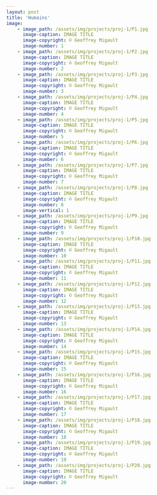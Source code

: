 ```yaml
---
layout: post
title: 'Humains'
image: 
    - image_path: /assets/img/projects/proj-1/P1.jpg
      image-caption: IMAGE TITLE
      image-copyright: © Geoffrey Migault
      image-number: 1
    - image_path: /assets/img/projects/proj-1/P2.jpg
      image-caption: IMAGE TITLE
      image-copyright: © Geoffrey Migault
      image-number: 2
    - image_path: /assets/img/projects/proj-1/P3.jpg
      image-caption: IMAGE TITLE
      image-copyright: © Geoffrey Migault
      image-number: 3
    - image_path: /assets/img/projects/proj-1/P4.jpg
      image-caption: IMAGE TITLE
      image-copyright: © Geoffrey Migault
      image-number: 4
    - image_path: /assets/img/projects/proj-1/P5.jpg
      image-caption: IMAGE TITLE
      image-copyright: © Geoffrey Migault
      image-number: 5
    - image_path: /assets/img/projects/proj-1/P6.jpg
      image-caption: IMAGE TITLE
      image-copyright: © Geoffrey Migault
      image-number: 6
    - image_path: /assets/img/projects/proj-1/P7.jpg
      image-caption: IMAGE TITLE
      image-copyright: © Geoffrey Migault
      image-number: 7
    - image_path: /assets/img/projects/proj-1/P8.jpg
      image-caption: IMAGE TITLE
      image-copyright: © Geoffrey Migault
      image-number: 8
      image-vertical: 1
    - image_path: /assets/img/projects/proj-1/P9.jpg
      image-caption: IMAGE TITLE
      image-copyright: © Geoffrey Migault
      image-number: 9
    - image_path: /assets/img/projects/proj-1/P10.jpg
      image-caption: IMAGE TITLE
      image-copyright: © Geoffrey Migault
      image-number: 10
    - image_path: /assets/img/projects/proj-1/P11.jpg
      image-caption: IMAGE TITLE
      image-copyright: © Geoffrey Migault
      image-number: 11
    - image_path: /assets/img/projects/proj-1/P12.jpg
      image-caption: IMAGE TITLE
      image-copyright: © Geoffrey Migault
      image-number: 12
    - image_path: /assets/img/projects/proj-1/P13.jpg
      image-caption: IMAGE TITLE
      image-copyright: © Geoffrey Migault
      image-number: 13
    - image_path: /assets/img/projects/proj-1/P14.jpg
      image-caption: IMAGE TITLE
      image-copyright: © Geoffrey Migault
      image-number: 14
    - image_path: /assets/img/projects/proj-1/P15.jpg
      image-caption: IMAGE TITLE
      image-copyright: © Geoffrey Migault
      image-number: 15
    - image_path: /assets/img/projects/proj-1/P16.jpg
      image-caption: IMAGE TITLE
      image-copyright: © Geoffrey Migault
      image-number: 16
    - image_path: /assets/img/projects/proj-1/P17.jpg
      image-caption: IMAGE TITLE
      image-copyright: © Geoffrey Migault
      image-number: 17
    - image_path: /assets/img/projects/proj-1/P18.jpg
      image-caption: IMAGE TITLE
      image-copyright: © Geoffrey Migault
      image-number: 18
    - image_path: /assets/img/projects/proj-1/P19.jpg
      image-caption: IMAGE TITLE
      image-copyright: © Geoffrey Migault
      image-number: 19
    - image_path: /assets/img/projects/proj-1/P20.jpg
      image-caption: IMAGE TITLE
      image-copyright: © Geoffrey Migault
      image-number: 20
---
```



